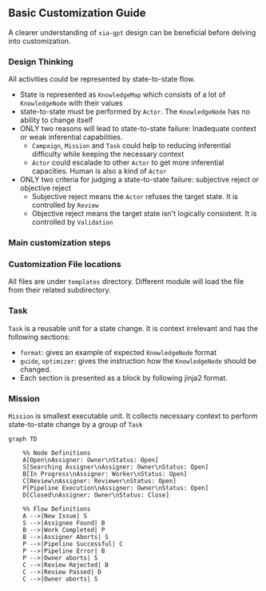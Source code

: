 

## Basic Customization Guide
A clearer understanding of `xia-gpt` design can be beneficial before delving into customization.

### Design Thinking
All activities could be represented by state-to-state flow.
* State is represented as `KnowledgeMap` which consists of a lot of `KnowledgeNode` with their values
* state-to-state must be performed by `Actor`. The `KnowledgeNode` has no ability to change itself
* ONLY two reasons will lead to state-to-state failure: Inadequate context or weak inferential capabilities.
  * `Campaign`, `Mission` and `Task` could help to reducing inferential difficulty while keeping the necessary context
  * `Actor` could escalade to other `Actor` to get more inferential capacities. Human is also a kind of `Actor`
* ONLY two criteria for judging a state-to-state failure: subjective reject or objective reject
  * Subjective reject means the `Actor` refuses the target state. It is controlled by `Review`
  * Objective reject means the target state isn't logically consistent. It is controlled by `Validation` 

### Main customization steps


### Customization File locations
All files are under `templates` directory. Different module will load the file from their related subdirectory.

### Task
`Task` is a reusable unit for a state change. 
It is context irrelevant and has the following sections:
* `format`: gives an example of expected `KnowledgeNode` format
* `guide`, `optimizer`: gives the instruction how the `KnowledgeNode` should be changed. 
* Each section is presented as a block by following jinja2 format.

### Mission
`Mission` is smallest executable unit. It collects necessary context to perform state-to-state change by a group of `Task`

```mermaid
graph TD

    %% Node Definitions
    A[Open\nAssigner: Owner\nStatus: Open]
    S[Searching Assigner\nAssigner: Owner\nStatus: Open]
    B[In Progress\nAssigner: Worker\nStatus: Open]
    C[Review\nAssigner: Reviewer\nStatus: Open]
    P[Pipeline Execution\nAssigner: Owner\nStatus: Open]
    D[Closed\nAssigner: Owner\nStatus: Close]

    %% Flow Definitions
    A -->|New Issue| S
    S -->|Assignee Found| B
    B -->|Work Completed| P
    B -->|Assigner Aborts| S
    P -->|Pipeline Successful| C
    P -->|Pipeline Error| B
    P -->|Owner aborts| S
    C -->|Review Rejected| B
    C -->|Review Passed| D
    C -->|Owner aborts| S
```

### 
